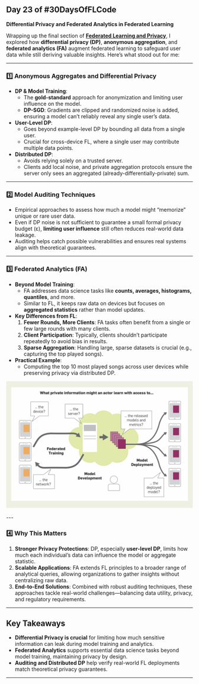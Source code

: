 ## **Day 23 of #30DaysOfFLCode**  
**Differential Privacy and Federated Analytics in Federated Learning**

Wrapping up the final section of [**Federated Learning and Privacy**](https://dl.acm.org/doi/pdf/10.1145/3500240), I explored how **differential privacy (DP)**, **anonymous aggregation**, and **federated analytics (FA)** augment federated learning to safeguard user data while still deriving valuable insights. Here’s what stood out for me:

---

### 1️⃣ **Anonymous Aggregates and Differential Privacy**  
- **DP & Model Training**:  
  - The **gold-standard** approach for anonymization and limiting user influence on the model.  
  - **DP-SGD**: Gradients are clipped and randomized noise is added, ensuring a model can’t reliably reveal any single user’s data.  
- **User-Level DP**:  
  - Goes beyond example-level DP by bounding all data from a single user.  
  - Crucial for cross-device FL, where a single user may contribute multiple data points.  
- **Distributed DP**:  
  - Avoids relying solely on a trusted server.  
  - Clients add local noise, and private aggregation protocols ensure the server only sees an aggregated (already-differentially-private) sum.

---

### 2️⃣ **Model Auditing Techniques**  
- Empirical approaches to assess how much a model might “memorize” unique or rare user data.  
- Even if DP noise is not sufficient to guarantee a small formal privacy budget (ε), **limiting user influence** still often reduces real-world data leakage.  
- Auditing helps catch possible vulnerabilities and ensures real systems align with theoretical guarantees.

---

### 3️⃣ **Federated Analytics (FA)**  
- **Beyond Model Training**:  
  - FA addresses data science tasks like **counts, averages, histograms, quantiles**, and more.  
  - Similar to FL, it keeps raw data on devices but focuses on **aggregated statistics** rather than model updates.  
- **Key Differences from FL**:  
  1. **Fewer Rounds, More Clients**: FA tasks often benefit from a single or few large rounds with many clients.  
  2. **Client Participation**: Typically, clients shouldn’t participate repeatedly to avoid bias in results.  
  3. **Sparse Aggregation**: Handling large, sparse datasets is crucial (e.g., capturing the top played songs).  
- **Practical Example**:  
  - Computing the top 10 most played songs across user devices while preserving privacy via distributed DP.

<p align="center">
  <img src="../../assets/day23.png" alt="Federated Learning Diagram" width="600">
</p> 
---

### 4️⃣ **Why This Matters**  
1. **Stronger Privacy Protections**: DP, especially **user-level DP**, limits how much each individual’s data can influence the model or aggregate statistic.  
2. **Scalable Applications**: FA extends FL principles to a broader range of analytical queries, allowing organizations to gather insights without centralizing raw data.  
3. **End-to-End Solutions**: Combined with robust auditing techniques, these approaches tackle real-world challenges—balancing data utility, privacy, and regulatory requirements.

---

## **Key Takeaways**  
- **Differential Privacy is crucial** for limiting how much sensitive information can leak during model training and analytics.  
- **Federated Analytics** supports essential data science tasks beyond model training, maintaining privacy by design.  
- **Auditing and Distributed DP** help verify real-world FL deployments match theoretical privacy guarantees.

---
